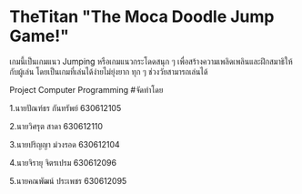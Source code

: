 # TheTitan "The Moca Doodle Jump Game!"
เกมนี้เป็นเกมแนว Jumping หรือเกมแนวกระโดดสนุก ๆ เพื่อสร้างความเพลิดเพลินและฝึกสมาธิให้กับผู้เล่น โดยเป็นเกมที่เล่นได้ง่ายไม่ยุ่งยาก ทุก ๆ ช่วงวัยสามารถเล่นได้

Project Computer Programming 
#จัดทำโดย

1.นายปัณฑ์ธร กันทรัพย์ 630612105

2.นายวิศรุต สาดา 630612110

3.นายปริญญา ม่วงรอด 630612104

4.นายจิรายุ จิตรเปรม 630612096

5.นายคณพัฒน์ ประเพชร 630612095
